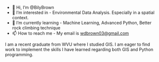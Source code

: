 - 👋 Hi, I’m @BilyBrown
- 👀 I’m interested in - Environmental Data Analysis. Especially in a spatial context.
- 🌱 I’m currently learning - Machine Learning, Advanced Python, Better rock climbing technique
- 📫 How to reach me - My email is wdbrown03@gmail.com

I am a recent graduate from WVU where I studied GIS. I am eager to find work to implement the skills I have learned regarding both GIS and Python programming. 
